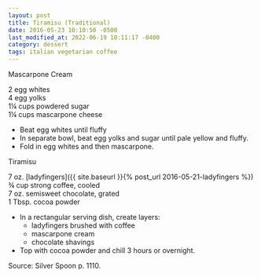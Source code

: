 ```yaml
---
layout: post
title: Tiramisu (Traditional)
date: 2016-05-23 10:10:50 -0500
last_modified_at: 2022-06-19 10:11:17 -0400
category: dessert
tags: italian vegetarian coffee
---
```

Mascarpone Cream
  
2 egg whites  
4 egg yolks  
1¼ cups powdered sugar  
1¼ cups mascarpone cheese  

* Beat egg whites until fluffy
* In separate bowl, beat egg yolks and sugar until pale yellow and fluffy.
* Fold in egg whites and then mascarpone.

Tiramisu
  
7 oz. [ladyfingers]({{ site.baseurl }}{% post_url 2016-05-21-ladyfingers %})
¾ cup strong coffee, cooled  
7 oz. semisweet chocolate, grated  
1 Tbsp. cocoa powder  

* In a rectangular serving dish, create layers:  
  * ladyfingers brushed with coffee
  * mascarpone cream
  * chocolate shavings
* Top with cocoa powder and chill 3 hours or overnight.

Source: Silver Spoon p. 1110.  
